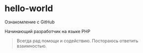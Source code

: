 # hello-world

Ознакомление с GitHub

Начинающий разработчик на языке PHP
> Всегда рад помощи и содействию. 
> Постораюсь ответить взаимностью.
